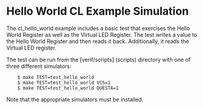 # Hello World CL Example Simulation

The cl_hello_world example includes a basic test that exercises the Hello World Register as well as the Virtual LED Register. The test writes a value to the Hello World Register and then reads it back. Additionally, it reads the Virtual LED register.

The test can be run from the [verif/scripts] (scripts) directory with one of three different simulators:

```
    $ make TEST=test_hello_world
    $ make TEST=test_hello_world VCS=1
    $ make TEST=test_hello_world QUESTA=1
```

Note that the appropriate simulators must be installed.

